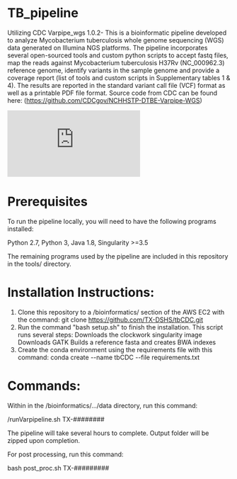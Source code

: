 # TB_pipeline

Utilizing CDC Varpipe_wgs 1.0.2- This is a bioinformatic pipeline developed to analyze Mycobacterium tuberculosis whole genome sequencing (WGS) data generated on Illumina NGS platforms. The pipeline incorporates several open-sourced tools and custom python scripts to accept fastq files, map the reads against Mycobacterium tuberculosis H37Rv (NC_000962.3) reference genome, identify variants in the sample genome and provide a coverage report (list of tools and custom scripts in Supplementary tables 1 & 4). The results are reported in the standard variant call file (VCF) format as well as a printable PDF file format. Source code from CDC can be found here: (https://github.com/CDCgov/NCHHSTP-DTBE-Varpipe-WGS)

![TB_workflow](https://github.com/TX-DSHS/tbCDC/blob/cf3d4f034305ccf411376789165b689bf515fe4a/TB%20Pipeline.pdf)

# Prerequisites
To run the pipeline locally, you will need to have the following programs installed:

Python 2.7,
Python 3,
Java 1.8,
Singularity >=3.5

The remaining programs used by the pipeline are included in this repository in the tools/ directory.

# Installation Instructions:
1. Clone this repository to a /bioinformatics/ section of the AWS EC2 with the command: git clone https://github.com/TX-DSHS/tbCDC.git
2. Run the command "bash setup.sh" to finish the installation. This script runs several steps:
Downloads the clockwork singularity image
Downloads GATK
Builds a reference fasta and creates BWA indexes
3. Create the conda environment using the requirements file with this command: conda create --name tbCDC --file requirements.txt

# Commands:
Within in the /bioinformatics/.../data directory, run this command:

/runVarpipeline.sh TX-########

The pipeline will take several hours to complete. Output folder will be zipped upon completion. 

For post processing, run this command: 

bash post_proc.sh TX-#########


